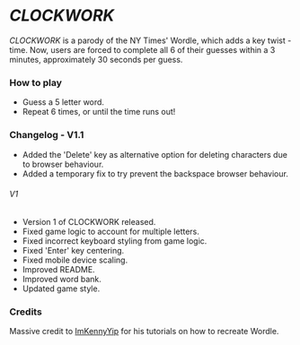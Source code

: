 # *CLOCKWORK*
*CLOCKWORK* is a parody of the NY Times' Wordle, which adds a key twist - time. Now, users are forced to complete all 6 of their guesses within a 3 minutes, approximately 30 seconds per guess.

### How to play
* Guess a 5 letter word.
* Repeat 6 times, or until the time runs out!

### Changelog - V1.1
* Added the 'Delete' key as alternative option for deleting characters due to browser behaviour.
* Added a temporary fix to try prevent the backspace browser behaviour.

###### V1
* Version 1 of CLOCKWORK released.
* Fixed game logic to account for multiple letters.
* Fixed incorrect keyboard styling from game logic.
* Fixed 'Enter' key centering.
* Fixed mobile device scaling.
* Improved README.
* Improved word bank.
* Updated game style.

### Credits
Massive credit to [ImKennyYip](https://github.com/ImKennyYip/Wordle) for his tutorials on how to recreate Wordle.